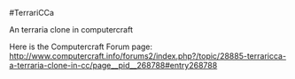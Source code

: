
#TerrariCCa

An terraria clone in computercraft

Here is the Computercraft Forum page: http://www.computercraft.info/forums2/index.php?/topic/28885-terraricca-a-terraria-clone-in-cc/page__pid__268788#entry268788
